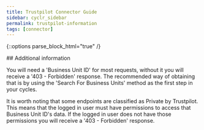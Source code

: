 ```yaml
---
title: Trustpilot Connector Guide
sidebar: cyclr_sidebar
permalink: trustpilot-information
tags: [connector]
---
```

{::options parse_block_html="true" /}
<section class="card">
## Additional information

You will need a 'Business Unit ID' for most requests, without it you will receive a '403 - Forbidden' response. The recommended way of obtaining that is by using the 'Search For Business Units' method as the first step in your cycles.

It is worth noting that some endpoints are classified as Private by Trustpilot. This means that the logged in user must have permissions to access that Business Unit ID's data. If the logged in user does not have those permissions you will receive a '403 - Forbidden' response.

</section>

